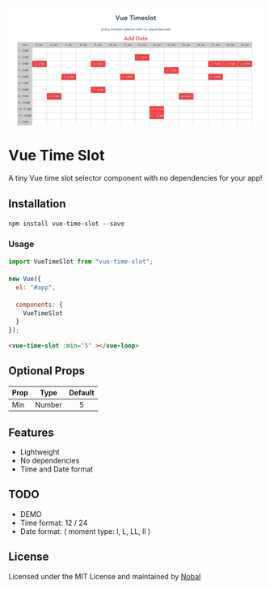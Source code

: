 ![alt text](vue_time_slot.png)

# Vue Time Slot

A tiny Vue time slot selector component with no dependencies for your app!

## Installation

`npm install vue-time-slot --save`

### Usage

```javascript
import VueTimeSlot from "vue-time-slot";

new Vue({
  el: "#app",

  components: {
    VueTimeSlot
  }
});
```

```html
<vue-time-slot :min="5" ></vue-loop>
```

## Optional Props

| Prop |  Type  | Default |
| ---- | :----: | :-----: |
| Min  | Number |    5    |

## Features

* Lightweight
* No dependencies
* Time and Date format

## TODO

* DEMO
* Time format: 12 / 24
* Date format: ( moment type: l, L, LL, ll )

## License

Licensed under the MIT License and maintained by [Nobal](http://nobal.in/)
